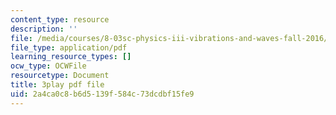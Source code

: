 ```yaml
---
content_type: resource
description: ''
file: /media/courses/8-03sc-physics-iii-vibrations-and-waves-fall-2016/2a4ca0c8b6d5139f584c73dcdbf15fe9_Dlhma3z57SA.pdf
file_type: application/pdf
learning_resource_types: []
ocw_type: OCWFile
resourcetype: Document
title: 3play pdf file
uid: 2a4ca0c8-b6d5-139f-584c-73dcdbf15fe9
---
```

